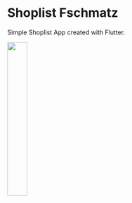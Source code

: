 # Shoplist Fschmatz

Simple Shoplist App created with Flutter.

<img src="https://user-images.githubusercontent.com/21291813/151476391-41e84b7d-1961-4fe9-9309-6946e116ab1f.png" width="30%"></img> 
